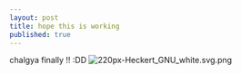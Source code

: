 ```yaml
---
layout: post
title: hope this is working
published: true
---
```


chalgya finally !! :DD
![220px-Heckert_GNU_white.svg.png]({{site.baseurl}}/images/220px-Heckert_GNU_white.svg.png)

